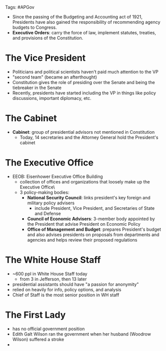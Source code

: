 Tags: #APGov

- Since the passing of the Budgeting and Accounting act of 1921, Presidents have also gained the responsibility of recommending agency budgets to Congress.
- **Executive Orders**: carry the force of law, implement statutes, treaties, and provisions of the Constitution.

# The Vice President
- Politicians and political scientists haven't paid much attention to the VP
- "second team" (became an afterthought)
- Constitution gives the role of presiding over the Senate and being the tiebreaker in the Senate
- Recently, presidents have started including the VP in things like policy discussions, important diplomacy, etc.

# The Cabinet
- **Cabinet**: group of presidential advisors not mentioned in Constitution
	- Today, 14 secretaries and the Attorney General hold the President's cabinet

# The Executive Office
- EEOB: Eisenhower Executive Office Building
	- collection of offices and organizations that loosely make up the Executive Office\
	- 3 policy-making bodies: 
		- **National Security Council**: links president's key foreign and military policy advisers
			- include President, Vice President, and Secretaries of State and Defense
		- **Council of Economic Advisers**: 3-member body appointed by the President that advise President on Economic Policy
		- **Office of Management and Budget**: prepares President's budget and also advises presidents on proposals from departments and agencies and helps review their proposed regulations
# The White House Staff
- ~600 ppl in White House Staff today
	- from 3 in Jefferson, then 13 later
- presidential assistants should have "a passion for anonymity"
- relied on heavily for info, policy options, and analysis
- Chief of Staff is the most senior position in WH staff

# The First Lady
- has no official government position
- Edith Galt Wilson ran the government when her husband (Woodrow Wilson) suffered a stroke
- 